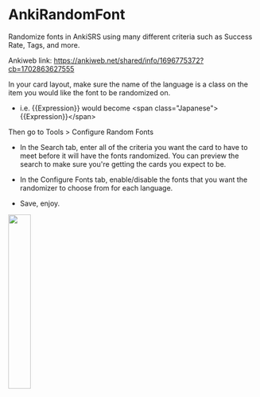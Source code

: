 # AnkiRandomFont
Randomize fonts in AnkiSRS using many different criteria such as Success Rate, Tags, and more.

Ankiweb link: https://ankiweb.net/shared/info/1696775372?cb=1702863627555

In your card layout, make sure the name of the language is a class on the item you would like the font to be randomized on. 

- i.e. {{Expression}} would become \<span class="Japanese"\>{{Expression}}\</span\>

Then go to Tools > Configure Random Fonts

- In the Search tab, enter all of the criteria you want the card to have to meet before it will have the fonts randomized. You can preview the search to make sure you're getting the cards you expect to be.

- In the Configure Fonts tab, enable/disable the fonts that you want the randomizer to choose from for each language.

- Save, enjoy.

<img src="https://github.com/AustinHasten/AnkiRandomFont/assets/16011612/c3b74382-7f23-48da-9131-e0d47ce19387" width=30% height=30%>
